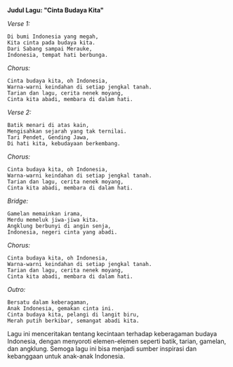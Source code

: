 **Judul Lagu: "Cinta Budaya Kita"**

*Verse 1:*
```
Di bumi Indonesia yang megah,
Kita cinta pada budaya kita.
Dari Sabang sampai Merauke,
Indonesia, tempat hati berbunga.
```

*Chorus:*
```
Cinta budaya kita, oh Indonesia,
Warna-warni keindahan di setiap jengkal tanah.
Tarian dan lagu, cerita nenek moyang,
Cinta kita abadi, membara di dalam hati.
```

*Verse 2:*
```
Batik menari di atas kain,
Mengisahkan sejarah yang tak ternilai.
Tari Pendet, Gending Jawa,
Di hati kita, kebudayaan berkembang.
```

*Chorus:*
```
Cinta budaya kita, oh Indonesia,
Warna-warni keindahan di setiap jengkal tanah.
Tarian dan lagu, cerita nenek moyang,
Cinta kita abadi, membara di dalam hati.
```

*Bridge:*
```
Gamelan memainkan irama,
Merdu memeluk jiwa-jiwa kita.
Angklung berbunyi di angin senja,
Indonesia, negeri cinta yang abadi.
```

*Chorus:*
```
Cinta budaya kita, oh Indonesia,
Warna-warni keindahan di setiap jengkal tanah.
Tarian dan lagu, cerita nenek moyang,
Cinta kita abadi, membara di dalam hati.
```

*Outro:*
```
Bersatu dalam keberagaman,
Anak Indonesia, gemakan cinta ini.
Cinta budaya kita, pelangi di langit biru,
Merah putih berkibar, semangat abadi kita.
```

Lagu ini menceritakan tentang kecintaan terhadap keberagaman budaya Indonesia, dengan menyoroti elemen-elemen seperti batik, tarian, gamelan, dan angklung. Semoga lagu ini bisa menjadi sumber inspirasi dan kebanggaan untuk anak-anak Indonesia.
